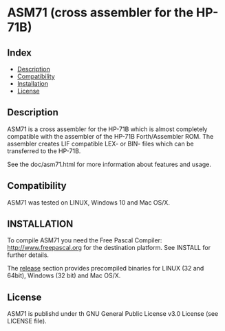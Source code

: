 ASM71 (cross assembler for the HP-71B)
======================================

Index
-----

* [Description](#description)
* [Compatibility](#compatibility)
* [Installation](#installation)
* [License](#license)


Description
-----------

ASM71 is a cross assembler for the HP-71B which is almost completely compatible 
with the assembler of the HP-71B Forth/Assembler ROM. The assembler creates LIF 
compatible LEX- or BIN- files which can be transferred to the HP-71B.

See the doc/asm71.html for more information about features and usage.


Compatibility
-------------

ASM71 was tested on LINUX, Windows 10 and Mac OS/X.


INSTALLATION
------------

To compile ASM71 you need the Free Pascal Compiler: http://www.freepascal.org
for the destination platform. See INSTALL for further details.

The [release](https://github.com/bug400/asm71/releases) section provides precompiled binaries for LINUX (32 and 64bit),
Windows (32 bit) and Mac OS/X.

License
-------

ASM71 is publishd under th GNU General Public License v3.0 License 
(see LICENSE file).

